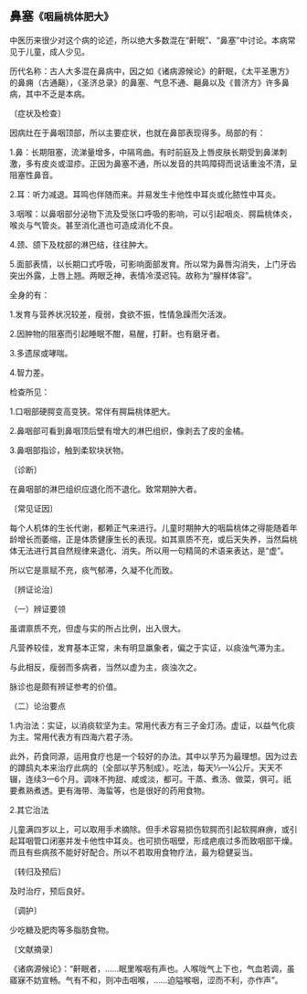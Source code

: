 ## 鼻塞<small>《咽扁桃体肥大》</small>

中医历来很少对这个病的论述，所以绝大多数混在“鼾眠”、“鼻塞”中讨论。本病常见于儿童，成人少见。

历代名称：古人大多混在鼻病中，因之如《诸病源候论》的鼾眠，《太平圣惠方》的鼻痈（古通齆），《圣济总录》的鼻塞、气息不通、齆鼻以及《普济方》许多鼻病，其中不乏是本病。

〔症状及检查〕

因病灶在于鼻咽顶部，所以主要症状，也就在鼻部表现得多。局部的有：

1.鼻：长期阻塞，流涕量增多，中隔弯曲。有时前庭及上唇皮肤长期受到鼻涕刺激，多有皮炎或湿疹。正因为鼻塞不通，所以发音的共鸣障碍而说话重浊不清，呈阻塞性鼻音。

2.耳：听力减退。耳鸣也伴随而来。并易发生卡他性中耳炎或化脓性中耳炎。

3.咽喉：以鼻咽部分泌物下流及受张口呼吸的影响，可以引起咽炎、腭扁桃体炎，喉炎与气管炎。甚至消化道也可造成消化不良。

4.颈、颌下及枕部的淋巴结，往往肿大。

5.面部表情，以长期口式呼吸，可影响面部发育。所以常为鼻唇沟消失，上门牙齿突出外露，上唇上翘。两眼乏神，表情冷漠迟钝。故称为“腺样体容”。

全身的有：

1.发育与营养状况较差，瘦弱，食欲不振，性情急躁而欠活泼。

2.因肿物的阻塞而引起睡眠不酣，易醒，打鼾。也有磨牙者。

3.多遗尿或哮喘。

4.智力差。

检查所见：

1.口咽部硬腭变高变狭。常伴有腭扁桃体肥大。

2.鼻咽部可看到鼻咽顶后壁有增大的淋巴组织，像剥去了皮的金橘。

3.鼻咽部指诊，触到柔软块状物。

〔诊断〕

在鼻咽部的淋巴组织应退化而不退化。致常期肿大者。

〔常见证因〕

每个人机体的生长代谢，都赖正气来进行。儿童时期肿大的咽扁桃体之得能随着年龄增长而萎缩，正是体质健康生长的表现。如其禀质不充，或后天失养，当然扁桃体无法进行其自然规律来退化、消失。所以用一句精简的术语来表达，是“虚”。

所以它是禀赋不充，痰气郁滞，久凝不化而致。

〔辨证论治〕

（一）辨证要领

虽谓禀质不充，但虚与实的所占比例，出入很大。

凡营养较佳，发育基本正常，未有明显羸象者，偏之于实证，以痰浊气滞为主。

与此相反，瘦弱而多病者，当然以虚为主，痰浊次之。

脉诊也是颇有辨证参考的价值。

（二）论治要点

1.内治法：实证，以消痰软坚为主。常用代表方有三子金灯汤。虚证，以益气化痰为主。常用代表方有四海六君子汤。

此外，药食同源，运用食疗也是一个较好的办法。其中以芋艿为最理想。因为过去的蹲鸱丸本来治疗此病的（全部以芋艿制成）。吃法，每天⅓—¼公斤。天天不辍，连续3—6个月。调味不拘甜、咸或淡，都可。干蒸、煮汤、做菜，俱可。祇要煮熟煮透。更有海带、海蜇等，也是很好的药用食物。

2.其它治法

儿童满四岁以上，可以取用手术摘除。但手术容易损伤软腭而引起软腭麻痹，或引起耳咽管口闭塞并发卡他性中耳炎。也可损伤咽壁，形成疤痕过多而致咽部干燥。而且有些病孩不能好好配合。所以不若取用食物疗法，最为稳健妥当。

〔转归及预后〕

及时治疗，预后良好。

〔调护〕

少吃糖及肥肉等多脂肪食物。

〔文献摘录〕

《诸病源候论》：“鼾眠者，……眠里喉咽有声也。人喉咙气上下也，气血若调，虽寤寐不妨宣畅。气有不和，则冲击咽喉，……迫隘喉咽，涩而不利，亦作声”。